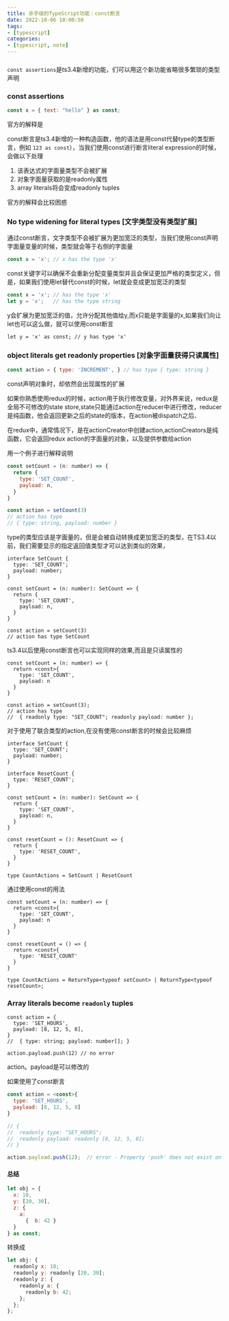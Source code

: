 ```yaml
---
title: 杀手级的TypeScript功能：const断言
date: 2022-10-06 18:00:50
tags:
- [typescript]
categories:
- [typescript, note]
---
```


###

`const assertions`是ts3.4新增的功能，们可以用这个新功能省略很多繁琐的类型声明

### const assertions

```js
const x = { text: "hello" } as const;
```

官方的解释是

const断言是ts3.4新增的一种构造函数，他的语法是用const代替type的类型断言，例如 `123 as const`），当我们使用const进行断言literal expression的时候，会做以下处理

1. 该表达式的字面量类型不会被扩展
2. 对象字面量获取的是readonly属性
3. array literals将会变成readonly tuples

官方的解释会比较困惑

### No type widening for literal types [文字类型没有类型扩展]

通过const断言，文字类型不会被扩展为更加宽泛的类型，当我们使用const声明字面量变量的时候，类型就会等于右侧的字面量

```js
const x = 'x'; // x has the type 'x'
```

const关键字可以确保不会重新分配变量类型并且会保证更加严格的类型定义，但是，如果我们使用let替代const的时候，let就会变成更加宽泛的类型

```js
const x = 'x'; // has the type 'x' 
let y = 'x';   // has the type string
```

y会扩展为更加宽泛的值，允许分配其他值给y,而x只能是字面量的x,如果我们向让let也可以这么做，就可以使用const断言

```
let y = 'x' as const; // y has type 'x'
```

### object literals get readonly properties [对象字面量获得只读属性]

```js
const action = { type: 'INCREMENT', } // has type { type: string }
```

const声明对象时，却依然会出现属性的扩展

如果你熟悉使用redux的时候，action用于执行修改变量，对外界来说，redux是全局不可修改的state store,state只能通过action在reducer中进行修改，reducer是纯函数，他会返回更新之后的state的版本，在action被dispatch之后、

在redux中，通常情况下，是在actionCreator中创建action,actionCreators是纯函数，它会返回redux action的字面量的对象，以及提供参数给action

用一个例子进行解释说明

```js
const setCount = (n: number) => {
  return {
    type: 'SET_COUNT',
    payload: n,
  }
}

const action = setCount(3)
// action has type
// { type: string, payload: number }
```

type的类型应该是字面量的，但是会被自动转换成更加宽泛的类型，在TS3.4以前，我们需要显示的指定返回值类型才可以达到类似的效果，

```tsx
interface SetCount {
  type: 'SET_COUNT';
  payload: number;
}

const setCount = (n: number): SetCount => {
  return {
    type: 'SET_COUNT',
    payload: n,
  }
}

const action = setCount(3)
// action has type SetCount
```

ts3.4以后使用const断言也可以实现同样的效果,而且是只读属性的

```tsx
const setCount = (n: number) => {
  return <const>{
    type: 'SET_COUNT',
    payload: n
  }
}

const action = setCount(3);
// action has type
//  { readonly type: "SET_COUNT"; readonly payload: number };
```

对于使用了联合类型的action,在没有使用const断言的时候会比较麻烦

```tsx
interface SetCount {
  type: 'SET_COUNT';
  payload: number;
}

interface ResetCount {
  type: 'RESET_COUNT';
}

const setCount = (n: number): SetCount => {
  return {
    type: 'SET_COUNT',
    payload: n,
  }
}

const resetCount = (): ResetCount => {
  return {
    type: 'RESET_COUNT',
  }
}

type CountActions = SetCount | ResetCount
```

通过使用const的用法

```tsx
const setCount = (n: number) => {
  return <const>{
    type: 'SET_COUNT',
    payload: n
  }
}

const resetCount = () => {
  return <const>{
    type: 'RESET_COUNT'
  }
}

type CountActions = ReturnType<typeof setCount> | ReturnType<typeof resetCount>;
```

### Array literals become `readonly` tuples

```
const action = {
  type: 'SET_HOURS',
  payload: [8, 12, 5, 8],
}
//  { type: string; payload: number[]; }

action.payload.push(12) // no error
```

action。payload是可以修改的

如果使用了const断言

```js
const action = <const>{
  type: 'SET_HOURS',
  payload: [8, 12, 5, 8]
}

// {
//  readonly type: "SET_HOURS";
//  readonly payload: readonly [8, 12, 5, 8];
// }

action.payload.push(12);  // error - Property 'push' does not exist on type 'readonly [8, 12, 5, 8]'.
```

#### 总结

```js
let obj = {
  x: 10,
  y: [20, 30],
  z: {
    a:
      {  b: 42 }
  } 
} as const;
```

转换成

```js
let obj: {
  readonly x: 10;
  readonly y: readonly [20, 30];
  readonly z: {
    readonly a: {
      readonly b: 42;
    };
  };
};
```
